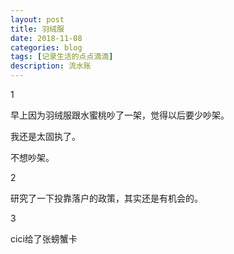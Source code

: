 ```yaml
---
layout: post
title: 羽绒服
date: 2018-11-08
categories: blog
tags: [记录生活的点点滴滴]
description: 流水账
---
```


1 

早上因为羽绒服跟水蜜桃吵了一架，觉得以后要少吵架。

我还是太固执了。

不想吵架。

2

研究了一下投靠落户的政策，其实还是有机会的。

3

cici给了张螃蟹卡





